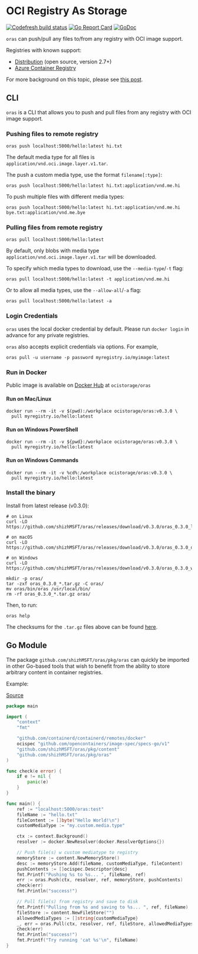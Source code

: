# OCI Registry As Storage

[![Codefresh build status](https://g.codefresh.io/api/badges/pipeline/shizh/shizhMSFT%2Foras%2Fmaster?type=cf-1)](https://g.codefresh.io/public/accounts/shizh/pipelines/shizhMSFT/oras/master)
[![Go Report Card](https://goreportcard.com/badge/github.com/shizhMSFT/oras)](https://goreportcard.com/report/github.com/shizhMSFT/oras)
[![GoDoc](https://godoc.org/github.com/shizhMSFT/oras?status.svg)](https://godoc.org/github.com/shizhMSFT/oras)

`oras` can push/pull any files to/from any registry with OCI image support.

Registries with known support:

- [Distribution](https://github.com/docker/distribution) (open source, version 2.7+)
- [Azure Container Registry](https://azure.microsoft.com/en-us/services/container-registry/)

For more background on this topic, please see
[this post](https://www.opencontainers.org/blog/2018/10/11/oci-image-support-comes-to-open-source-docker-registry).

## CLI

`oras` is a CLI that allows you to push and pull files from
any registry with OCI image support.

### Pushing files to remote registry
```
oras push localhost:5000/hello:latest hi.txt
```

The default media type for all files is `application/vnd.oci.image.layer.v1.tar`.

The push a custom media type, use the format `filename[:type]`:
```
oras push localhost:5000/hello:latest hi.txt:application/vnd.me.hi
```

To push multiple files with different media types:
```
oras push localhost:5000/hello:latest hi.txt:application/vnd.me.hi bye.txt:application/vnd.me.bye
```

### Pulling files from remote registry
```
oras pull localhost:5000/hello:latest
```

By default, only blobs with media type `application/vnd.oci.image.layer.v1.tar` will be downloaded.

To specify which media types to download, use the `--media-type`/`-t` flag:
```
oras pull localhost:5000/hello:latest -t application/vnd.me.hi
```

Or to allow all media types, use the `--allow-all`/`-a` flag:
```
oras pull localhost:5000/hello:latest -a
```

### Login Credentials
`oras` uses the local docker credential by default. Please run `docker login` in advance for any private registries.

`oras` also accepts explicit credentials via options. For example,
```
oras pull -u username -p password myregistry.io/myimage:latest
```

### Run in Docker

Public image is available on [Docker Hub](https://hub.docker.com/r/ocistorage/oras) at `ocistorage/oras`

#### Run on Mac/Linux
```
docker run --rm -it -v $(pwd):/workplace ocistorage/oras:v0.3.0 \
  pull myregistry.io/hello:latest
```

#### Run on Windows PowerShell
```
docker run --rm -it -v ${pwd}:/workplace ocistorage/oras:v0.3.0 \
  pull myregistry.io/hello:latest
```

#### Run on Windows Commands
```
docker run --rm -it -v %cd%:/workplace ocistorage/oras:v0.3.0 \
  pull myregistry.io/hello:latest
```

### Install the binary

Install from latest release (v0.3.0):

```
# on Linux
curl -LO https://github.com/shizhMSFT/oras/releases/download/v0.3.0/oras_0.3.0_linux_amd64.tar.gz

# on macOS
curl -LO https://github.com/shizhMSFT/oras/releases/download/v0.3.0/oras_0.3.0_darwin_amd64.tar.gz

# on Windows
curl -LO https://github.com/shizhMSFT/oras/releases/download/v0.3.0/oras_0.3.0_windows_amd64.tar.gz

mkdir -p oras/
tar -zxf oras_0.3.0_*.tar.gz -C oras/
mv oras/bin/oras /usr/local/bin/
rm -rf oras_0.3.0_*.tar.gz oras/
```

Then, to run:

```
oras help
```

The checksums for the `.tar.gz` files above can be found [here](https://github.com/shizhMSFT/oras/releases/tag/v0.3.0).


## Go Module

The package `github.com/shizhMSFT/oras/pkg/oras` can quickly be imported in other Go-based tools that
wish to benefit from the ability to store arbitrary content in container registries.

Example:

[Source](examples/simple_push_pull.go)

```go
package main

import (
	"context"
	"fmt"

	"github.com/containerd/containerd/remotes/docker"
	ocispec "github.com/opencontainers/image-spec/specs-go/v1"
	"github.com/shizhMSFT/oras/pkg/content"
	"github.com/shizhMSFT/oras/pkg/oras"
)

func check(e error) {
	if e != nil {
		panic(e)
	}
}

func main() {
	ref := "localhost:5000/oras:test"
	fileName := "hello.txt"
	fileContent := []byte("Hello World!\n")
	customMediaType := "my.custom.media.type"

	ctx := context.Background()
	resolver := docker.NewResolver(docker.ResolverOptions{})

	// Push file(s) w custom mediatype to registry
	memoryStore := content.NewMemoryStore()
	desc := memoryStore.Add(fileName, customMediaType, fileContent)
	pushContents := []ocispec.Descriptor{desc}
	fmt.Printf("Pushing %s to %s... ", fileName, ref)
	err := oras.Push(ctx, resolver, ref, memoryStore, pushContents)
	check(err)
	fmt.Println("success!")

	// Pull file(s) from registry and save to disk
	fmt.Printf("Pulling from %s and saving to %s... ", ref, fileName)
	fileStore := content.NewFileStore("")
	allowedMediaTypes := []string{customMediaType}
	_, err = oras.Pull(ctx, resolver, ref, fileStore, allowedMediaTypes...)
	check(err)
	fmt.Println("success!")
	fmt.Printf("Try running 'cat %s'\n", fileName)
}
```
